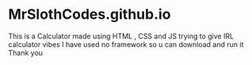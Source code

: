 # MrSlothCodes.github.io
This is a Calculator made using 
HTML , CSS and JS trying to give IRL calculator vibes
I have used no framework so u can download and run it
Thank you
